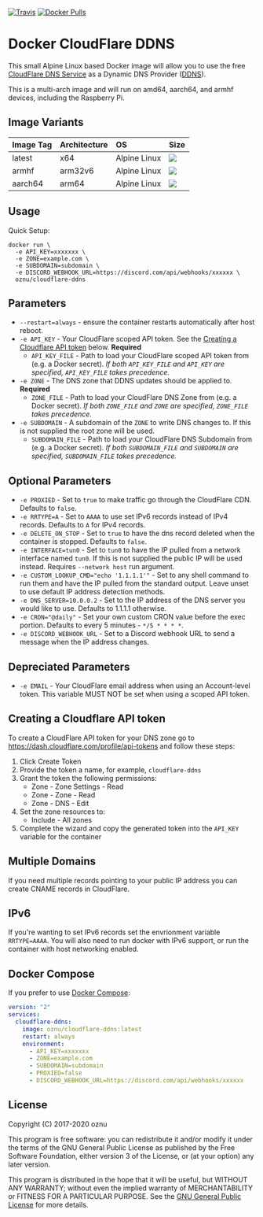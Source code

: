 [![Travis](https://img.shields.io/travis/oznu/docker-cloudflare-ddns.svg)](https://travis-ci.org/oznu/docker-cloudflare-ddns) [![Docker Pulls](https://img.shields.io/docker/pulls/oznu/cloudflare-ddns.svg)](https://hub.docker.com/r/oznu/cloudflare-ddns/)

# Docker CloudFlare DDNS

This small Alpine Linux based Docker image will allow you to use the free [CloudFlare DNS Service](https://www.cloudflare.com/dns/) as a Dynamic DNS Provider ([DDNS](https://en.wikipedia.org/wiki/Dynamic_DNS)).

This is a multi-arch image and will run on amd64, aarch64, and armhf devices, including the Raspberry Pi.

## Image Variants

| Image Tag | Architecture | OS           | Size                                                                                                                                             |
| :-------- | :----------- | :----------- | :----------------------------------------------------------------------------------------------------------------------------------------------- |
| latest    | x64          | Alpine Linux | [![](https://images.microbadger.com/badges/image/oznu/cloudflare-ddns.svg)](https://microbadger.com/images/oznu/cloudflare-ddns)                 |
| armhf     | arm32v6      | Alpine Linux | [![](https://images.microbadger.com/badges/image/oznu/cloudflare-ddns:armhf.svg)](https://microbadger.com/images/oznu/cloudflare-ddns:armhf)     |
| aarch64   | arm64        | Alpine Linux | [![](https://images.microbadger.com/badges/image/oznu/cloudflare-ddns:aarch64.svg)](https://microbadger.com/images/oznu/cloudflare-ddns:aarch64) |

## Usage

Quick Setup:

```shell
docker run \
  -e API_KEY=xxxxxxx \
  -e ZONE=example.com \
  -e SUBDOMAIN=subdomain \
  -e DISCORD_WEBHOOK_URL=https://discord.com/api/webhooks/xxxxxx \
  oznu/cloudflare-ddns
```

## Parameters

- `--restart=always` - ensure the container restarts automatically after host reboot.
- `-e API_KEY` - Your CloudFlare scoped API token. See the [Creating a Cloudflare API token](#creating-a-cloudflare-api-token) below. **Required**
  - `API_KEY_FILE` - Path to load your CloudFlare scoped API token from (e.g. a Docker secret). _If both `API_KEY_FILE` and `API_KEY` are specified, `API_KEY_FILE` takes precedence._
- `-e ZONE` - The DNS zone that DDNS updates should be applied to. **Required**
  - `ZONE_FILE` - Path to load your CloudFlare DNS Zone from (e.g. a Docker secret). _If both `ZONE_FILE` and `ZONE` are specified, `ZONE_FILE` takes precedence._
- `-e SUBDOMAIN` - A subdomain of the `ZONE` to write DNS changes to. If this is not supplied the root zone will be used.
  - `SUBDOMAIN_FILE` - Path to load your CloudFlare DNS Subdomain from (e.g. a Docker secret). _If both `SUBDOMAIN_FILE` and `SUBDOMAIN` are specified, `SUBDOMAIN_FILE` takes precedence._

## Optional Parameters

- `-e PROXIED` - Set to `true` to make traffic go through the CloudFlare CDN. Defaults to `false`.
- `-e RRTYPE=A` - Set to `AAAA` to use set IPv6 records instead of IPv4 records. Defaults to `A` for IPv4 records.
- `-e DELETE_ON_STOP` - Set to `true` to have the dns record deleted when the container is stopped. Defaults to `false`.
- `-e INTERFACE=tun0` - Set to `tun0` to have the IP pulled from a network interface named `tun0`. If this is not supplied the public IP will be used instead. Requires `--network host` run argument.
- `-e CUSTOM_LOOKUP_CMD="echo '1.1.1.1'"` - Set to any shell command to run them and have the IP pulled from the standard output. Leave unset to use default IP address detection methods.
- `-e DNS_SERVER=10.0.0.2` - Set to the IP address of the DNS server you would like to use. Defaults to 1.1.1.1 otherwise.
- `-e CRON="@daily"` - Set your own custom CRON value before the exec portion. Defaults to every 5 minutes - `*/5 * * * *`.
- `-e DISCORD_WEBHOOK_URL` - Set to a Discord webhook URL to send a message when the IP address changes.

## Depreciated Parameters

- `-e EMAIL` - Your CloudFlare email address when using an Account-level token. This variable MUST NOT be set when using a scoped API token.

## Creating a Cloudflare API token

To create a CloudFlare API token for your DNS zone go to https://dash.cloudflare.com/profile/api-tokens and follow these steps:

1. Click Create Token
2. Provide the token a name, for example, `cloudflare-ddns`
3. Grant the token the following permissions:
   - Zone - Zone Settings - Read
   - Zone - Zone - Read
   - Zone - DNS - Edit
4. Set the zone resources to:
   - Include - All zones
5. Complete the wizard and copy the generated token into the `API_KEY` variable for the container

## Multiple Domains

If you need multiple records pointing to your public IP address you can create CNAME records in CloudFlare.

## IPv6

If you're wanting to set IPv6 records set the envrionment variable `RRTYPE=AAAA`. You will also need to run docker with IPv6 support, or run the container with host networking enabled.

## Docker Compose

If you prefer to use [Docker Compose](https://docs.docker.com/compose/):

```yml
version: "2"
services:
  cloudflare-ddns:
    image: oznu/cloudflare-ddns:latest
    restart: always
    environment:
      - API_KEY=xxxxxxx
      - ZONE=example.com
      - SUBDOMAIN=subdomain
      - PROXIED=false
      - DISCORD_WEBHOOK_URL=https://discord.com/api/webhooks/xxxxxx
```

## License

Copyright (C) 2017-2020 oznu

This program is free software: you can redistribute it and/or modify it under the terms of the GNU General Public License as published by the Free Software Foundation, either version 3 of the License, or (at your option) any later version.

This program is distributed in the hope that it will be useful, but WITHOUT ANY WARRANTY; without even the implied warranty of MERCHANTABILITY or FITNESS FOR A PARTICULAR PURPOSE. See the [GNU General Public License](./LICENSE) for more details.
